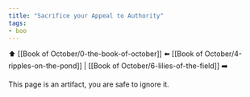 ```yaml
---
title: "Sacrifice your Appeal to Authority"
tags:
- boo
---
```


⬆️ [[Book of October/0-the-book-of-october]] ⬅️ [[Book of October/4-ripples-on-the-pond]] | [[Book of October/6-lilies-of-the-field]] ➡️

This page is an artifact, you are safe to ignore it.
